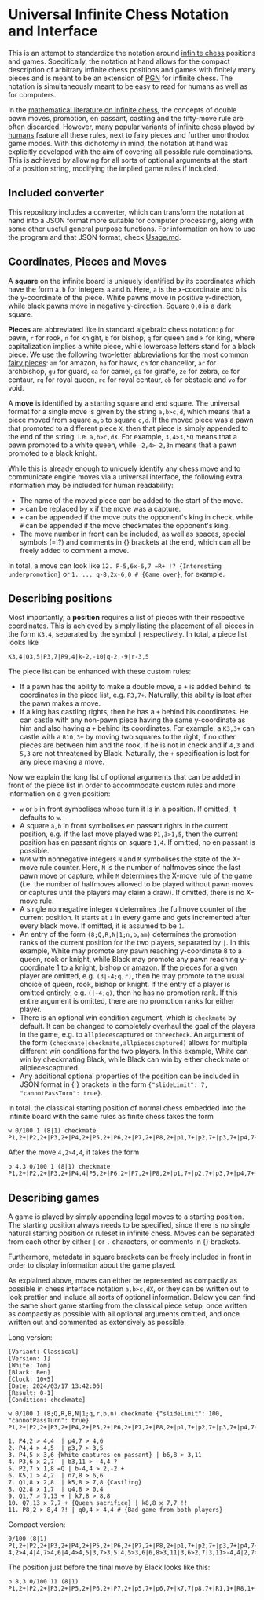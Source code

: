 # Universal Infinite Chess Notation and Interface

This is an attempt to standardize the notation around [infinite chess](https://en.wikipedia.org/wiki/Infinite_chess) positions and games. Specifically, the notation at hand allows for the compact description of arbitrary infinite chess positions and games with finitely many pieces and is meant to be an extension of [PGN](https://en.wikipedia.org/wiki/Portable_Game_Notation) for infinite chess. The notation is simultaneously meant to be easy to read for humans as well as for computers.

In the [mathematical literature on infinite chess](https://www.emis.de/journals/INTEGERS/papers/og2/og2.pdf), the concepts of double pawn moves, promotion, en passant, castling and the fifty-move rule are often discarded. However, many popular variants of [infinite chess played by humans](https://www.infinitechess.org/) feature all these rules, next to fairy pieces and further unorthodox game modes. With this dichotomy in mind, the notation at hand was explicitly developed with the aim of covering all possible rule combinations. This is achieved by allowing for all sorts of optional arguments at the start of a position string, modifying the implied game rules if included.

## Included converter

This repository includes a converter, which can transform the notation at hand into a JSON format more suitable for computer processing, along with some other useful general purpose functions. For information on how to use the program and that JSON format, check [Usage.md](Usage.md).

## Coordinates, Pieces and Moves

A **square** on the infinite board is uniquely identified by its coordinates which have the form `a,b` for integers `a` and `b`. Here, `a` is the x-coordinate and `b` is the y-coordinate of the piece. White pawns move in positive y-direction, while black pawns move in negative y-direction. Square `0,0` is a dark square.

**Pieces** are abbreviated like in standard algebraic chess notation: `p` for pawn, `r` for rook, `n` for knight, `b` for bishop, `q` for queen and `k` for king, where capitalization implies a white piece, while lowercase letters stand for a black piece. We use the following two-letter abbreviations for the most common [fairy pieces](https://en.wikipedia.org/wiki/List_of_fairy_chess_pieces): `am` for amazon, `ha` for hawk, `ch` for chancellor, `ar` for archbishop, `gu` for guard, `ca` for camel, `gi` for giraffe, `ze` for zebra, `ce` for centaur, `rq` for royal queen, `rc` for royal centaur, `ob` for obstacle and `vo` for void.

A **move** is identified by a starting square and end square. The universal format for a single move is given by the string `a,b>c,d`, which means that a piece moved from square `a,b` to square `c,d`. If the moved piece was a pawn that promoted to a different piece `X`, then that piece is simply appended to the end of the string, i.e. `a,b>c,dX`. For example, `3,4>3,5Q` means that a pawn promoted to a white queen, while `-2,4>-2,3n` means that a pawn promoted to a black knight.

While this is already enough to uniquely identify any chess move and to communicate engine moves via a universal interface, the following extra information may be included for human readability:
- The name of the moved piece can be added to the start of the move.
- `>` can be replaced by `x` if the move was a capture.
- `+` can be appended if the move puts the opponent's king in check, while `#` can be appended if the move checkmates the opponent's king.
- The move number in front can be included, as well as spaces, special symbols (=!?) and comments in {} brackets at the end, which can all be freely added to comment a move.

In total, a move can look like `12. P-5,6x-6,7 =R+ !? {Interesting underpromotion}` or `1. ... q-8,2x-6,0 # {Game over}`, for example.

## Describing positions

Most importantly, a **position** requires a list of pieces with their respective coordinates. This is achieved by simply listing the placement of all pieces in the form `K3,4`, separated by the symbol `|` respectively. In total, a piece list looks like
```
K3,4|Q3,5|P3,7|R9,4|k-2,-10|q-2,-9|r-3,5
```

The piece list can be enhanced with these custom rules:
- If a pawn has the ability to make a double move, a `+` is added behind its coordinates in the piece list, e.g. `P3,7+`. Naturally, this ability is lost after the pawn makes a move.
- If a king has castling rights, then he has a `+` behind his coordinates. He can castle with any non-pawn piece having the same y-coordinate as him and also having a `+` behind its coordinates. For example, a `K3,3+` can castle with a `R10,3+` by moving two squares to the right, if no other pieces are between him and the rook, if he is not in check and if `4,3` and `5,3` are not threatened by Black. Naturally, the `+` specification is lost for any piece making a move.

Now we explain the long list of optional arguments that can be added in front of the piece list in order to accommodate custom rules and more information on a given position:
- `w` or `b` in front symbolises whose turn it is in a position. If omitted, it defaults to `w`.
- A square `a,b` in front symbolises en passant rights in the current position, e.g. if the last move played was `P1,3>1,5`, then the current position has en passant rights on square `1,4`. If omitted, no en passant is possible.
- `N/M` with nonnegative integers `N` and `M` symbolises the state of the X-move rule counter. Here, `N` is the number of halfmoves since the last pawn move or capture, while `M` determines the X-move rule of the game (i.e. the number of halfmoves allowed to be played without pawn moves or captures until the players may claim a draw). If omitted, there is no X-move rule.
- A single nonnegative integer `N` determines the fullmove counter of the current position. It starts at `1` in every game and gets incremented after every black move. If omitted, it is assumed to be `1`.
- An entry of the form `(8;Q,R,N|1;n,b,am)` determines the promotion ranks of the current position for the two players, separated by `|`. In this example, White may promote any pawn reaching y-coordinate 8 to a queen, rook or knight, while Black may promote any pawn reaching y-coordinate 1 to a knight, bishop or amazon. If the pieces for a given player are omitted, e.g. `(3|-4;q,r)`, then he may promote to the usual choice of queen, rook, bishop or knight. If the entry of a player is omitted entirely, e.g. `(|-4;q)`, then he has no promotion rank. If this entire argument is omitted, there are no promotion ranks for either player.
- There is an optional win condition argument, which is `checkmate` by default. It can be changed to completely overhaul the goal of the players in the game, e.g. to `allpiecescaptured` or `threecheck`. An argument of the form `(checkmate|checkmate,allpiecescaptured)` allows for multiple different win conditions for the two players. In this example, White can win by checkmating Black, while Black can win by either checkmate or allpiecescaptured.
- Any additional optional properties of the position can be included in JSON format in { } brackets in the form `{"slideLimit": 7, "cannotPassTurn": true}`.

In total, the classical starting position of normal chess embedded into the infinite board with the same rules as finite chess takes the form
```
w 0/100 1 (8|1) checkmate P1,2+|P2,2+|P3,2+|P4,2+|P5,2+|P6,2+|P7,2+|P8,2+|p1,7+|p2,7+|p3,7+|p4,7+|p5,7+|p6,7+|p7,7+|p8,7+|R1,1+|R8,1+|r1,8+|r8,8+|N2,1|N7,1|n2,8|n7,8|B3,1|B6,1|b3,8|b6,8|Q4,1|q4,8|K5,1+|k5,8+
```

After the move `4,2>4,4`, it takes the form
```
b 4,3 0/100 1 (8|1) checkmate P1,2+|P2,2+|P3,2+|P4,4|P5,2+|P6,2+|P7,2+|P8,2+|p1,7+|p2,7+|p3,7+|p4,7+|p5,7+|p6,7+|p7,7+|p8,7+|R1,1+|R8,1+|r1,8+|r8,8+|N2,1|N7,1|n2,8|n7,8|B3,1|B6,1|b3,8|b6,8|Q4,1|q4,8|K5,1+|k5,8+
```

## Describing games

A game is played by simply appending legal moves to a starting position. The starting position always needs to be specified, since there is no single natural starting position or ruleset in infinite chess. Moves can be separated from each other by either `|` or `.` characters, or comments in {} brackets.

Furthermore, metadata in square brackets can be freely included in front in order to display information about the game played.

As explained above, moves can either be represented as compactly as possible in chess interface notation `a,b>c,dX`, or they can be written out to look prettier and include all sorts of optional information. Below you can find the same short game starting from the classical piece setup, once written as compactly as possible with all optional arguments omitted, and once written out and commented as extensively as possible.

Long version:
```
[Variant: Classical]
[Version: 1]
[White: Tom]
[Black: Ben]
[Clock: 10+5]
[Date: 2024/03/17 13:42:06]
[Result: 0-1]
[Condition: checkmate]

w 0/100 1 (8;Q,R,B,N|1;q,r,b,n) checkmate {"slideLimit": 100, "cannotPassTurn": true} P1,2+|P2,2+|P3,2+|P4,2+|P5,2+|P6,2+|P7,2+|P8,2+|p1,7+|p2,7+|p3,7+|p4,7+|p5,7+|p6,7+|p7,7+|p8,7+|R1,1+|R8,1+|r1,8+|r8,8+|N2,1|N7,1|n2,8|n7,8|B3,1|B6,1|b3,8|b6,8|Q4,1|q4,8|K5,1+|k5,8+

1. P4,2 > 4,4  | p4,7 > 4,6
2. P4,4 > 4,5  | p3,7 > 3,5
3. P4,5 x 3,6 {White captures en passant} | b6,8 > 3,11 
4. P3,6 x 2,7  | b3,11 > -4,4 ?
5. P2,7 x 1,8 =Q | b-4,4 > 2,-2 +
6. K5,1 > 4,2  | n7,8 > 6,6
7. Q1,8 x 2,8  | k5,8 > 7,8 {Castling}
8. Q2,8 x 1,7  | q4,8 > 0,4
9. Q1,7 > 7,13 + | k7,8 > 8,8
10. Q7,13 x 7,7 + {Queen sacrifice} | k8,8 x 7,7 !!
11. P8,2 > 8,4 ?! | q0,4 > 4,4 # {Bad game from both players}
```

Compact version:
```
0/100 (8|1) P1,2+|P2,2+|P3,2+|P4,2+|P5,2+|P6,2+|P7,2+|P8,2+|p1,7+|p2,7+|p3,7+|p4,7+|p5,7+|p6,7+|p7,7+|p8,7+|R1,1+|R8,1+|r1,8+|r8,8+|N2,1|N7,1|n2,8|n7,8|B3,1|B6,1|b3,8|b6,8|Q4,1|q4,8|K5,1+|k5,8+
4,2>4,4|4,7>4,6|4,4>4,5|3,7>3,5|4,5>3,6|6,8>3,11|3,6>2,7|3,11>-4,4|2,7>1,8Q|-4,4>2,-2|5,1>4,2|7,8>6,6|1,8>2,8|5,8>7,8|2,8>1,7|4,8>0,4|1,7>7,13|7,8>8,8|7,13>7,7|8,8>7,7|8,2>8,4|0,4>4,4
```

The position just before the final move by Black looks like this:
```
b 8,3 0/100 11 (8|1) P1,2+|P2,2+|P3,2+|P5,2+|P6,2+|P7,2+|p5,7+|p6,7+|k7,7|p8,7+|R1,1+|R8,1+|N2,1|N7,1|B3,1|B6,1|b3,8|Q4,1|p4,6|b2,-2|K4,2|n6,6|r6,8|q0,4|P8,4
```
